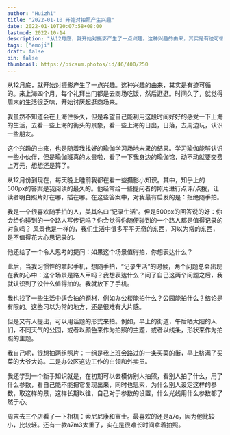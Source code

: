 ```yaml
---
author: "Huizhi"
title: "2022-01-10 开始对拍照产生兴趣"
date: 2022-01-10T20:07:58+08:00
lastmod: 2022-10-14
description: "从12月底，就开始对摄影产生了一点兴趣。这种兴趣的由来，其实是有迹可循的。来上海四个月，每个礼拜出门都是去商场吃饭，然后逛逛。时间久了，就觉得周末的生活很乏味，开始讨厌起逛商场来。"
tags: ["emoji"]
draft: false
pin: false
thumbnail: https://picsum.photos/id/46/400/250
---
```




从12月底，就开始对摄影产生了一点兴趣。这种兴趣的由来，其实是有迹可循的。来上海四个月，每个礼拜出门都是去商场吃饭，然后逛逛。时间久了，就觉得周末的生活很乏味，开始讨厌起逛商场来。

我虽然不知道会在上海住多久，但是希望自己能利用这段时间好好的感受一下上海的生活，去看一些上海的街头的景象，看一些上海的日出，日落，去周边玩，认识一些朋友。

这个兴趣的由来，也是随着我找好的瑜伽学习场地未果的结果。学习瑜伽能够认识一些小伙伴，但是瑜伽班真的太贵啦，看了一下我身边的瑜伽馆，动不动就要交费上万元，想想还是算了。

从12月份到现在，每天晚上睡前我都在看一些摄影小知识。其中，知乎上的500px的答案是我阅读的最久的。他经常给一些提问者的照片进行点评/点拨，让读者明白照片好在哪，插在哪。在这些答案中，对我最有启发的是：拒绝随手拍。

我是一个很喜欢随手拍的人，美其名曰“记录生活”。但是500px的回答说的好：你会给你碰到的一个路人写传记吗？你会觉得你随便碰到的一个路人都是值得记录的对象吗？ 风景也是一样的，我们生活中很多平平无奇的东西，习以为常的东西，是不值得花大心思记录的。

他还给了一个令人思考的提问：如果这个场景值得拍，你想表达什么？

此后，当我习惯性的拿起手机，想随手拍，“记录生活”的时候，两个问题总会出现在我的心中：这个场景是路人甲吗？我想表达什么？问了自己这两个问题之后，我就认识到了没什么值得拍的。我就放下了手机。

我也找了一些生活中适合拍的题材，例如办公楼能拍什么？公园能拍什么？结论是有限的。这些习以为常的地方，还是很难有大片感。

但是又有人提出，可以用话题的形式来拍。例如，早上的街道，午后晒太阳的人们，不同天气的公园，或者以颜色来作为拍照的主题，或者以线条，形状来作为拍照的主题。

我自己呢，很想拍两组照片：一组是我上班会路过的一条买菜的街，早上挤满了买菜的大爷大妈。二是办公区这边工作的白领和外卖员。

我还学到一个新手知识就是，在初期可以去模仿别人拍照，看别人拍了什么，用了什么参数，看自己能不能把它复现出来，同时也思索，为什么别人设定这样的参数，取这样的景，这样长期以往，自己对于参数的设置，什么光线用什么参数都了然于心。

周末去三个店看了一下相机：索尼尼康和富士。最喜欢的还是a7c，因为他比较小，比较轻。还有一款a7m3太重了，实在是很难长时间拿着拍照。
